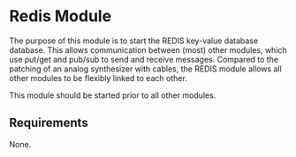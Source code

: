 # Redis Module

The purpose of this module is to start the REDIS key-value database database. This allows communication between (most) other modules, which use put/get and pub/sub to send and receive messages. Compared to the patching of an analog synthesizer with cables, the REDIS module allows all other modules to be flexibly linked to each other.

This module should be started prior to all other modules.

## Requirements

None.
